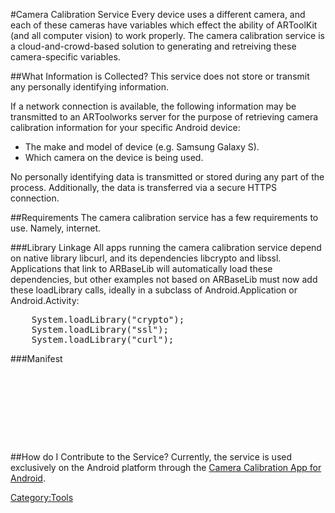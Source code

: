 #Camera Calibration Service
Every device uses a different camera, and each of these cameras have variables which effect the ability of ARToolKit (and all computer vision) to work properly. The camera calibration service is a cloud-and-crowd-based solution to generating and retreiving these camera-specific variables. 

##What Information is Collected?
This service does not store or transmit any personally identifying information.

If a network connection is available, the following information may be transmitted to an ARToolworks server for the purpose of retrieving camera calibration information for your specific Android device:

-   The make and model of device (e.g. Samsung Galaxy S).
-   Which camera on the device is being used.

No personally identifying data is transmitted or stored during any part of the process. Additionally, the data is transferred via a secure HTTPS connection.

##Requirements
The camera calibration service has a few requirements to use. Namely, internet.

###Library Linkage
All apps running the camera calibration service depend on native library libcurl, and its dependencies libcrypto and libssl. Applications that link to ARBaseLib will automatically load these dependencies, but other examples not based on ARBaseLib must now add these loadLibrary calls, ideally in a subclass of Android.Application or Android.Activity:
<pre>
    System.loadLibrary("crypto");
    System.loadLibrary("ssl");
    System.loadLibrary("curl");
</pre>

###Manifest
<pre>
    <uses-permission android:name="android.permission.CAMERA" />
    <uses-permission android:name="android.permission.INTERNET" />
    <uses-permission android:name="android.permission.ACCESS_NETWORK_STATE" />
    <uses-feature android:name="android.hardware.camera.any" />
    <uses-feature android:name="android.hardware.camera" android:required="false" />
    <uses-feature android:name="android.hardware.camera.autofocus" android:required="false" />
    <uses-feature android:glEsVersion="0x00010100" />
</pre>

##How do I Contribute to the Service?
Currently, the service is used exclusively on the Android platform through the [Camera Calibration App for Android][calib_app]. 

[calib_app]: Android:android_camera_calibration
[Category:Tools](/Category:Tools "wikilink")